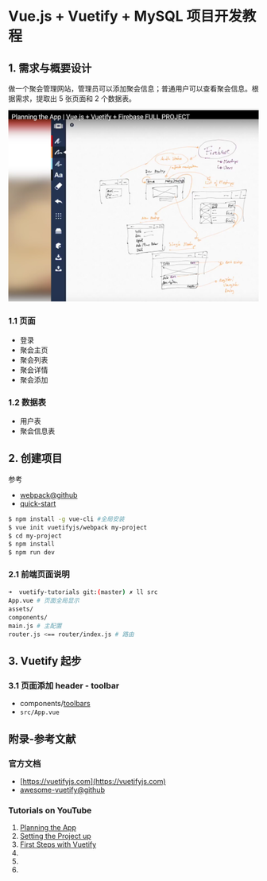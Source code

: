 # Vue.js + Vuetify + MySQL 项目开发教程

## 1. 需求与概要设计
做一个聚会管理网站，管理员可以添加聚会信息；普通用户可以查看聚会信息。根据需求，提取出 5 张页面和 2 个数据表。

![概要设计](./tutorials/planning-the-app.png)

### 1.1 页面

* 登录
* 聚会主页
* 聚会列表
* 聚会详情
* 聚会添加

### 1.2 数据表

* 用户表
* 聚会信息表

## 2. 创建项目
参考

* [webpack@github](https://github.com/vuetifyjs/webpack)
* [quick-start](https://vuetifyjs.com/zh-Hans/getting-started/quick-start)

```bash
$ npm install -g vue-cli #全局安装
$ vue init vuetifyjs/webpack my-project
$ cd my-project
$ npm install
$ npm run dev
```

### 2.1 前端页面说明
```bash
➜  vuetify-tutorials git:(master) ✗ ll src
App.vue # 页面全局显示
assets/
components/
main.js # 主配置
router.js <== router/index.js # 路由
```

## 3. Vuetify 起步

### 3.1 页面添加 header - toolbar

* components/[toolbars](https://vuetifyjs.com/en/components/toolbars)
* `src/App.vue`

## 附录-参考文献

### 官方文档

* [https://vuetifyjs.com](https://vuetifyjs.com)
* [awesome-vuetify@github](https://github.com/vuetifyjs/awesome-vuetify)

### Tutorials on YouTube

1. [Planning the App](https://www.youtube.com/watch?v=dIkPb8krORU)
1. [Setting the Project up](https://www.youtube.com/watch?v=CM-ui3tjgdk)
1. [First Steps with Vuetify](https://www.youtube.com/watch?v=NMFoyAnWkOE)
1. []()
1. []()
1. []()